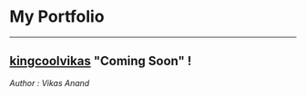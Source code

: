 # My Portfolio
***
## [kingcoolvikas](https://kingcoolvikas.github.io) "Coming Soon" !

_Author : Vikas Anand_

